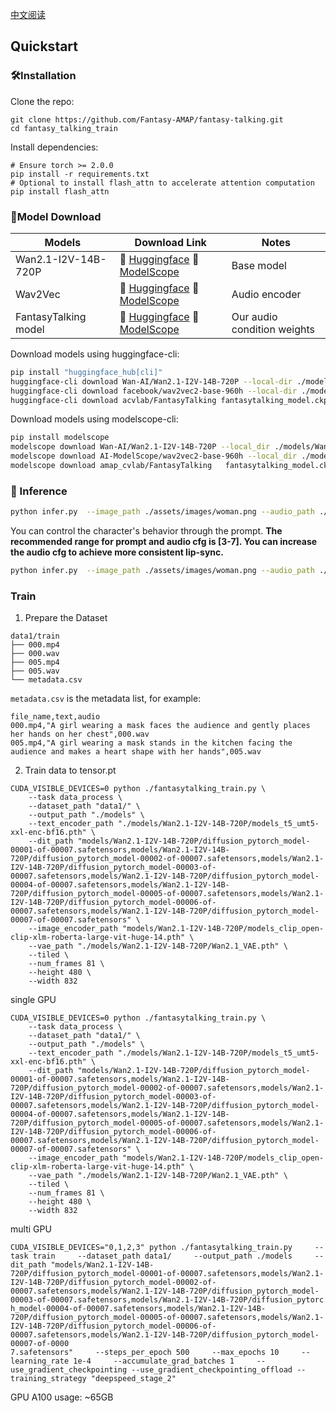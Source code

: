 [中文阅读](./README_zh.md)

## Quickstart
### 🛠️Installation

Clone the repo:

```
git clone https://github.com/Fantasy-AMAP/fantasy-talking.git
cd fantasy_talking_train
```

Install dependencies:
```
# Ensure torch >= 2.0.0
pip install -r requirements.txt
# Optional to install flash_attn to accelerate attention computation
pip install flash_attn
```

### 🧱Model Download
| Models        |                       Download Link                                           |    Notes                      |
| --------------|-------------------------------------------------------------------------------|-------------------------------|
| Wan2.1-I2V-14B-720P  |      🤗 [Huggingface](https://huggingface.co/Wan-AI/Wan2.1-I2V-14B-720P)    🤖 [ModelScope](https://www.modelscope.cn/models/Wan-AI/Wan2.1-I2V-14B-720P)     | Base model
| Wav2Vec |      🤗 [Huggingface](https://huggingface.co/facebook/wav2vec2-base-960h)    🤖 [ModelScope](https://modelscope.cn/models/AI-ModelScope/wav2vec2-base-960h)      | Audio encoder
| FantasyTalking model      |      🤗 [Huggingface](https://huggingface.co/acvlab/FantasyTalking/)     🤖 [ModelScope](https://www.modelscope.cn/models/amap_cvlab/FantasyTalking/)         | Our audio condition weights

Download models using huggingface-cli:
``` sh
pip install "huggingface_hub[cli]"
huggingface-cli download Wan-AI/Wan2.1-I2V-14B-720P --local-dir ./models/Wan2.1-I2V-14B-720P
huggingface-cli download facebook/wav2vec2-base-960h --local-dir ./models/wav2vec2-base-960h
huggingface-cli download acvlab/FantasyTalking fantasytalking_model.ckpt --local-dir ./models
```

Download models using modelscope-cli:
``` sh
pip install modelscope
modelscope download Wan-AI/Wan2.1-I2V-14B-720P --local_dir ./models/Wan2.1-I2V-14B-720P
modelscope download AI-ModelScope/wav2vec2-base-960h --local_dir ./models/wav2vec2-base-960h
modelscope download amap_cvlab/FantasyTalking   fantasytalking_model.ckpt  --local_dir ./models
```

### 🔑 Inference
``` sh
python infer.py  --image_path ./assets/images/woman.png --audio_path ./assets/audios/woman.wav
```
You can control the character's behavior through the prompt. **The recommended range for prompt and audio cfg is [3-7]. You can increase the audio cfg to achieve more consistent lip-sync.**
``` sh
python infer.py  --image_path ./assets/images/woman.png --audio_path ./assets/audios/woman.wav --prompt "The person is speaking enthusiastically, with their hands continuously waving." --prompt_cfg_scale 5.0 --audio_cfg_scale 5.0
```

### Train
1. Prepare the Dataset
```
data1/train
├── 000.mp4
├── 000.wav
├── 005.mp4
├── 005.wav
└── metadata.csv
```
`metadata.csv` is the metadata list, for example:
```
file_name,text,audio
000.mp4,"A girl wearing a mask faces the audience and gently places her hands on her chest",000.wav
005.mp4,"A girl wearing a mask stands in the kitchen facing the audience and makes a heart shape with her hands",005.wav
```
2. Train
data to tensor.pt
```
CUDA_VISIBLE_DEVICES=0 python ./fantasytalking_train.py \
    --task data_process \
    --dataset_path "data1/" \
    --output_path "./models" \
    --text_encoder_path "./models/Wan2.1-I2V-14B-720P/models_t5_umt5-xxl-enc-bf16.pth" \
    --dit_path "models/Wan2.1-I2V-14B-720P/diffusion_pytorch_model-00001-of-00007.safetensors,models/Wan2.1-I2V-14B-720P/diffusion_pytorch_model-00002-of-00007.safetensors,models/Wan2.1-I2V-14B-720P/diffusion_pytorch_model-00003-of-00007.safetensors,models/Wan2.1-I2V-14B-720P/diffusion_pytorch_model-00004-of-00007.safetensors,models/Wan2.1-I2V-14B-720P/diffusion_pytorch_model-00005-of-00007.safetensors,models/Wan2.1-I2V-14B-720P/diffusion_pytorch_model-00006-of-00007.safetensors,models/Wan2.1-I2V-14B-720P/diffusion_pytorch_model-00007-of-00007.safetensors" \
    --image_encoder_path "models/Wan2.1-I2V-14B-720P/models_clip_open-clip-xlm-roberta-large-vit-huge-14.pth" \
    --vae_path "./models/Wan2.1-I2V-14B-720P/Wan2.1_VAE.pth" \
    --tiled \
    --num_frames 81 \
    --height 480 \
    --width 832
```
single GPU
```
CUDA_VISIBLE_DEVICES=0 python ./fantasytalking_train.py \
    --task data_process \
    --dataset_path "data1/" \
    --output_path "./models" \
    --text_encoder_path "./models/Wan2.1-I2V-14B-720P/models_t5_umt5-xxl-enc-bf16.pth" \
    --dit_path "models/Wan2.1-I2V-14B-720P/diffusion_pytorch_model-00001-of-00007.safetensors,models/Wan2.1-I2V-14B-720P/diffusion_pytorch_model-00002-of-00007.safetensors,models/Wan2.1-I2V-14B-720P/diffusion_pytorch_model-00003-of-00007.safetensors,models/Wan2.1-I2V-14B-720P/diffusion_pytorch_model-00004-of-00007.safetensors,models/Wan2.1-I2V-14B-720P/diffusion_pytorch_model-00005-of-00007.safetensors,models/Wan2.1-I2V-14B-720P/diffusion_pytorch_model-00006-of-00007.safetensors,models/Wan2.1-I2V-14B-720P/diffusion_pytorch_model-00007-of-00007.safetensors" \
    --image_encoder_path "models/Wan2.1-I2V-14B-720P/models_clip_open-clip-xlm-roberta-large-vit-huge-14.pth" \
    --vae_path "./models/Wan2.1-I2V-14B-720P/Wan2.1_VAE.pth" \
    --tiled \
    --num_frames 81 \
    --height 480 \
    --width 832
```
multi GPU
```
CUDA_VISIBLE_DEVICES="0,1,2,3" python ./fantasytalking_train.py     --task train     --dataset_path data1/     --output_path ./models     --dit_path "models/Wan2.1-I2V-14B-
720P/diffusion_pytorch_model-00001-of-00007.safetensors,models/Wan2.1-I2V-14B-720P/diffusion_pytorch_model-00002-of-00007.safetensors,models/Wan2.1-I2V-14B-720P/diffusion_pytorch_model-00003-of-00007.safetensors,models/Wan2.1-I2V-14B-720P/diffusion_pytorc
h_model-00004-of-00007.safetensors,models/Wan2.1-I2V-14B-720P/diffusion_pytorch_model-00005-of-00007.safetensors,models/Wan2.1-I2V-14B-720P/diffusion_pytorch_model-00006-of-00007.safetensors,models/Wan2.1-I2V-14B-720P/diffusion_pytorch_model-00007-of-0000
7.safetensors"     --steps_per_epoch 500     --max_epochs 10     --learning_rate 1e-4     --accumulate_grad_batches 1     --use_gradient_checkpointing --use_gradient_checkpointing_offload --training_strategy "deepspeed_stage_2"
```
GPU 
A100 usage: ~65GB
